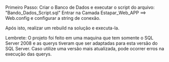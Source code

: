 Primeiro Passo:
Criar o Banco de Dados e executar o script do arquivo: "Bando_Dados_Script.sql"
Entrar na Camada Estapar_Web_APP ==> Web.config e configurar a string de conexão.

Após isto, realizar um rebuild na solução e executa-la.

Lembrete: O projeto foi feito em uma maquina que tem somente o SQL Server 2008 e as querys tiveram que ser adaptadas para esta versão do SQL Server. Caso utilize uma versão mais atualizada, pode ocorrer erros na execução das querys.
